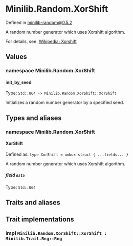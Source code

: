 # Minilib.Random.XorShift

Defined in minilib-random@0.5.2

A random number generator which uses Xorshift algorithm.

For details, see: [Wikipedia: Xorshift](https://en.wikipedia.org/wiki/Xorshift)

## Values

### namespace Minilib.Random.XorShift

#### init_by_seed

Type: `Std::U64 -> Minilib.Random.XorShift::XorShift`

Initializes a random number generator by a specified seed.

## Types and aliases

### namespace Minilib.Random.XorShift

#### XorShift

Defined as: `type XorShift = unbox struct { ...fields... }`

A random number generator which uses Xorshift algorithm.

##### field `data`

Type: `Std::U64`

## Traits and aliases

## Trait implementations

### impl `Minilib.Random.XorShift::XorShift : Minilib.Trait.Rng::Rng`